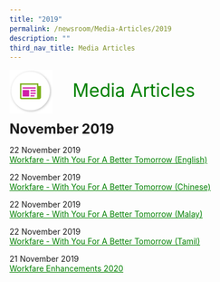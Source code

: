```yaml
---
title: "2019"
permalink: /newsroom/Media-Articles/2019
description: ""
third_nav_title: Media Articles
---
```

<img align="left" src="/images/icons/ico_media_articles.png" class="PressReleaseIcon"><br><font align="center" color="green" size="+3">&nbsp;&nbsp;&nbsp;&nbsp;Media Articles</font>
<br><br><br>
<font size="+2"><b>November 2019</b></font><br>

22 November 2019<br>
<a class="hyperlink" href="https://www.workfare.gov.sg/Media%20Articles/Documents/Workfare%20-%20With%20You%20For%20A%20Better%20Tomorrow%20(English).pdf">Workfare - With You For A Better Tomorrow (English) </a>

22 November 2019<br>
<a class="hyperlink" href="https://www.workfare.gov.sg/Media%20Articles/Documents/Workfare%20-%20With%20You%20For%20A%20Better%20Tomorrow%20(Chinese).pdf">Workfare - With You For A Better Tomorrow (Chinese)</a>

22 November 2019<br>
<a class="hyperlink" href="https://www.workfare.gov.sg/Media%20Articles/Documents/Workfare%20-%20With%20You%20For%20A%20Better%20Tomorrow%20(Malay).pdf">Workfare - With You For A Better Tomorrow (Malay)</a>

22 November 2019<br>
<a class="hyperlink" href="https://www.workfare.gov.sg/Media%20Articles/Documents/Workfare%20-%20With%20You%20For%20A%20Better%20Tomorrow%20(Tamil).pdf">Workfare - With You For A Better Tomorrow (Tamil) </a>

21 November 2019<br>
<a class="hyperlink" href="https://www.workfare.gov.sg/Media%20Articles/Documents/Workfare%20Enhancements%202020.pdf">Workfare Enhancements 2020</a>

<style>
img.PressReleaseIcon {
  height: 15%;
  width: 15%;
}
a.hyperlink {
    color:green;
  }
a.hyperlink:hover {
    color:MediumVioletRed;
}
</style>